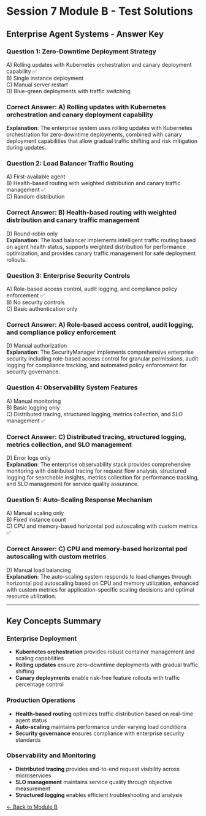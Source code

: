 # Session 7 Module B - Test Solutions

## Enterprise Agent Systems - Answer Key

### Question 1: Zero-Downtime Deployment Strategy
A) Rolling updates with Kubernetes orchestration and canary deployment capability ✅  
B) Single instance deployment  
C) Manual server restart  
D) Blue-green deployments with traffic switching  
### Correct Answer: A) Rolling updates with Kubernetes orchestration and canary deployment capability


**Explanation**: The enterprise system uses rolling updates with Kubernetes orchestration for zero-downtime deployments, combined with canary deployment capabilities that allow gradual traffic shifting and risk mitigation during updates.

### Question 2: Load Balancer Traffic Routing
A) First-available agent  
B) Health-based routing with weighted distribution and canary traffic management ✅  
C) Random distribution  
### Correct Answer: B) Health-based routing with weighted distribution and canary traffic management
D) Round-robin only  
**Explanation**: The load balancer implements intelligent traffic routing based on agent health status, supports weighted distribution for performance optimization, and provides canary traffic management for safe deployment rollouts.

### Question 3: Enterprise Security Controls
A) Role-based access control, audit logging, and compliance policy enforcement ✅  
B) No security controls  
C) Basic authentication only  
### Correct Answer: A) Role-based access control, audit logging, and compliance policy enforcement
D) Manual authorization  
**Explanation**: The SecurityManager implements comprehensive enterprise security including role-based access control for granular permissions, audit logging for compliance tracking, and automated policy enforcement for security governance.

### Question 4: Observability System Features
A) Manual monitoring  
B) Basic logging only  
C) Distributed tracing, structured logging, metrics collection, and SLO management ✅  
### Correct Answer: C) Distributed tracing, structured logging, metrics collection, and SLO management
D) Error logs only  
**Explanation**: The enterprise observability stack provides comprehensive monitoring with distributed tracing for request flow analysis, structured logging for searchable insights, metrics collection for performance tracking, and SLO management for service quality assurance.

### Question 5: Auto-Scaling Response Mechanism
A) Manual scaling only  
B) Fixed instance count  
C) CPU and memory-based horizontal pod autoscaling with custom metrics ✅  
### Correct Answer: C) CPU and memory-based horizontal pod autoscaling with custom metrics
D) Manual load balancing  
**Explanation**: The auto-scaling system responds to load changes through horizontal pod autoscaling based on CPU and memory utilization, enhanced with custom metrics for application-specific scaling decisions and optimal resource utilization.

---

## Key Concepts Summary

### Enterprise Deployment
- **Kubernetes orchestration** provides robust container management and scaling capabilities
- **Rolling updates** ensure zero-downtime deployments with gradual traffic shifting
- **Canary deployments** enable risk-free feature rollouts with traffic percentage control

### Production Operations
- **Health-based routing** optimizes traffic distribution based on real-time agent status
- **Auto-scaling** maintains performance under varying load conditions
- **Security governance** ensures compliance with enterprise security standards

### Observability and Monitoring
- **Distributed tracing** provides end-to-end request visibility across microservices
- **SLO management** maintains service quality through objective measurement
- **Structured logging** enables efficient troubleshooting and analysis

[← Back to Module B](Session7_ModuleB_Enterprise_Agent_Systems.md)